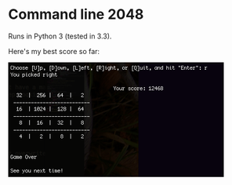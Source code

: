 Command line 2048
=================

Runs in Python 3 (tested in 3.3).

Here's my best score so far:

<img src=2048.png />
